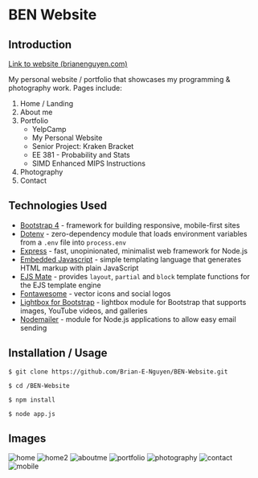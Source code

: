 # BEN Website

## Introduction

[Link to website (brianenguyen.com)](https://www.brianenguyen.com)

My personal website / portfolio that showcases my programming & photography work. Pages include:

1. Home / Landing
2. About me
3. Portfolio
    * YelpCamp
    * My Personal Website
    * Senior Project: Kraken Bracket
    * EE 381 - Probability and Stats
    * SIMD Enhanced MIPS Instructions
4. Photography
5. Contact

## Technologies Used

* [Bootstrap 4](https://getbootstrap.com/docs/4.0/getting-started/introduction/) - framework for building responsive, mobile-first sites
* [Dotenv](https://www.npmjs.com/package/dotenv) - zero-dependency module that loads environment variables from a `.env` file into `process.env`
* [Express](https://expressjs.com/) - fast, unopinionated, minimalist web framework for Node.js
* [Embedded Javascript](https://ejs.co/) - simple templating language that generates HTML markup with plain JavaScript
* [EJS Mate](https://github.com/JacksonTian/ejs-mate) - provides `layout`, `partial` and `block` template functions for the EJS template engine
* [Fontawesome](https://fontawesome.com/) - vector icons and social logos
* [Lightbox for Bootstrap](https://ashleydw.github.io/lightbox/) - lightbox module for Bootstrap that supports images, YouTube videos, and galleries
* [Nodemailer](https://nodemailer.com/about/) - module for Node.js applications to allow easy email sending

## Installation / Usage

```
$ git clone https://github.com/Brian-E-Nguyen/BEN-Website.git

$ cd /BEN-Website

$ npm install

$ node app.js
```

## Images

![home](https://github.com/Brian-E-Nguyen/BEN-Website/blob/readme/readme-img/home.png?raw=true)
![home2](https://github.com/Brian-E-Nguyen/BEN-Website/blob/readme/readme-img/home2.png?raw=true)
![aboutme](https://github.com/Brian-E-Nguyen/BEN-Website/blob/readme/readme-img/about1.png?raw=true)
![portfolio](https://github.com/Brian-E-Nguyen/BEN-Website/blob/readme/readme-img/portfolio.png?raw=true)
![photography](https://github.com/Brian-E-Nguyen/BEN-Website/blob/readme/readme-img/photography.png?raw=true)
![contact](https://github.com/Brian-E-Nguyen/BEN-Website/blob/readme/readme-img/contact.png?raw=true)
![mobile](https://github.com/Brian-E-Nguyen/BEN-Website/blob/readme/readme-img/mobile.png?raw=true)